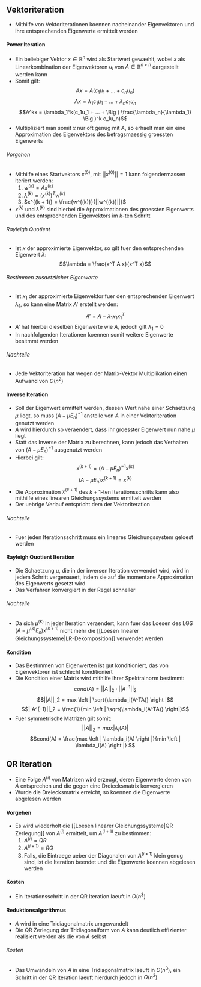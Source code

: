 ## Vektoriteration
- Mithilfe von Vektoriterationen koennen nacheinander Eigenvektoren und ihre entsprechenden Eigenwerte ermittelt werden
#### Power Iteration
- Ein beliebiger Vektor $x \in \mathbb{R}^n$ wird als Startwert gewaehlt, wobei $x$ als Linearkombination der Eigenvektoren $u_i$ von $A \in \mathbb{R}^{n \times n}$ dargestellt werden kann
- Somit gilt:
$$Ax = A(c_1u_1 + ... + c_n u_n)$$
$$Ax = \lambda_1c_1u_1 + ... + \lambda_nc_1u_n$$
$$A^kx = \lambda_1^k(c_1u_1 + ... + \Big ( \frac{\lambda_n}{\lambda_1} \Big )^k c_1u_n)$$
- Multipliziert man somit $x$ nur oft genug mit $A$, so erhaelt man ein eine Approximation des Eigenvektors des betragsmaessig groessten Eigenwerts
###### Vorgehen
- Mithilfe eines Startvektors $x^{(0)}$, mit $|| x^{(0)} || = 1$ kann folgendermassen iteriert werden:
	1. $w^{(k)} = A x^{(k)}$
	2. $\lambda^{(k)} = (x^{(k)})^T w^{(k)}$
	3. $x^{(k + 1)} = \frac{w^{(k)}}{||w^{(k)}||}$
- $x^{(k)}$ und $\lambda^{(k)}$ sind hierbei die Approximationen des groessten Eigenwerts und des entsprechenden Eigenvektors im $k$-ten Schritt
###### Rayleigh Quotient
- Ist $x$ der approximierte Eigenvektor, so gilt fuer den entsprechenden Eigenwert $\lambda$:
$$\lambda = \frac{x^T A x}{x^T x}$$
###### Bestimmen zusaetzlicher Eigenwerte
- Ist $x_1$ der approximierte Eigenvektor fuer den entsprechenden Eigenwert $\lambda_1$, so kann eine Matrix $A'$ erstellt werden:
$$A' = A - \lambda_1 x_1 x_1^T$$
- $A'$ hat hierbei dieselben Eigenwerte wie $A$, jedoch gilt $\lambda_1 = 0$
- In nachfolgenden Iterationen koennen somit weitere Eigenwerte besitmmt werden
###### Nachteile
- Jede Vektoriteration hat wegen der Matrix-Vektor Multiplikation einen Aufwand von $O(n^2)$
#### Inverse Iteration
- Soll der Eigenwert ermittelt werden, dessen Wert nahe einer Schaetzung $\mu$ liegt, so muss $(A - \mu E_n)^{-1}$ anstelle von $A$ in einer Vektoriteration genutzt werden
- $A$ wird hierdurch so veraendert, dass ihr groesster Eigenwert nun nahe $\mu$ liegt
- Statt das Inverse der Matrix zu berechnen, kann jedoch das Verhalten von $(A - \mu E_n)^{-1}$ ausgenutzt werden
- Hierbei gilt:
$$x^{(k + 1)} = (A - \mu E_n)^{-1} x^{(k)}$$
$$(A - \mu E_n) x^{(k + 1)} = x^{(k)}$$
- Die Approximation $x^{(k+1)}$ des $k+1$-ten Iterationsschritts kann also mithilfe eines linearen Gleichungssystems ermittelt werden
- Der uebrige Verlauf entspricht dem der Vektoriteration
###### Nachteile
- Fuer jeden Iterationsschritt muss ein lineares Gleichungssystem geloest werden
#### Rayleigh Quotient Iteration
- Die Schaetzung $\mu$, die in der inversen Iteration verwendet wird, wird in jedem Schritt vergenauert, indem sie auf die momentane Approximation des Eigenwerts gesetzt wird
- Das Verfahren konvergiert in der Regel schneller
###### Nachteile
- Da sich $\mu^{(k)}$ in jeder Iteration veraendert, kann fuer das Loesen des LGS $(A - \mu^{(k)}E_n)x^{(k + 1)}$ nicht mehr die [[Loesen linearer Gleichungssysteme|LR-Dekomposition]] verwendet werden
#### Kondition
- Das Bestimmen von Eigenwerten ist gut konditioniert, das von Eigenvektoren ist schlecht konditioniert
- Die Kondition einer Matrix wird mithilfe ihrer Spektralnorm bestimmt:
$$cond(A) = ||A||_2 \cdot ||A^{-1}||_2$$
$$||A||_2 = max \left | \sqrt{\lambda_i(A^TA)} \right |$$
$$||A^{-1}||_2 = \frac{1}{min \left | \sqrt{\lambda_i(A^TA)} \right|}$$
- Fuer symmetrische Matrizen gilt somit:
$$||A||_2 = max \left | \lambda_i(A) \right |$$
$$cond(A) = \frac{max \left | \lambda_i(A) \right |}{min \left | \lambda_i(A) \right |} $$
## QR Iteration
- Eine Folge $A^{(i)}$ von Matrizen wird erzeugt, deren Eigenwerte denen von $A$ entsprechen und die gegen eine Dreiecksmatrix konvergieren
- Wurde die Dreiecksmatrix erreicht, so koennen die Eigenwerte abgelesen werden
#### Vorgehen
- Es wird wiederholt die [[Loesen linearer Gleichungssysteme|QR Zerlegung]] von $A^{(i)}$ ermittelt, um $A^{(i + 1)}$ zu bestimmen:
	1. $A^{(i)} = QR$
	2. $A^{(i + 1)} = RQ$
	3. Falls, die Eintraege ueber der Diagonalen von $A^{(i + 1)}$ klein genug sind, ist die Iteration beendet und die Eigenwerte koennen abgelesen werden
#### Kosten
- Ein Iterationsschritt in der QR Iteration laeuft in $O(n^3)$
#### Reduktionsalgorithmus
- $A$ wird in eine Tridiagonalmatrix umgewandelt
- Die QR Zerlegung der Tridiagonalform von $A$ kann deutlich effizienter realisiert werden als die von $A$ selbst
###### Kosten
- Das Umwandeln von $A$ in eine Tridiagonalmatrix laeuft in $O(n^3)$, ein Schritt in der QR Iteration laeuft hierdurch jedoch in $O(n^2)$